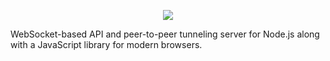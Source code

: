<p align="center"><img src="https://user-images.githubusercontent.com/9059336/58511730-648ca980-8169-11e9-91cb-25367dd17631.png"></p>

WebSocket-based API and peer-to-peer tunneling server for Node.js along with a JavaScript library for modern browsers.
